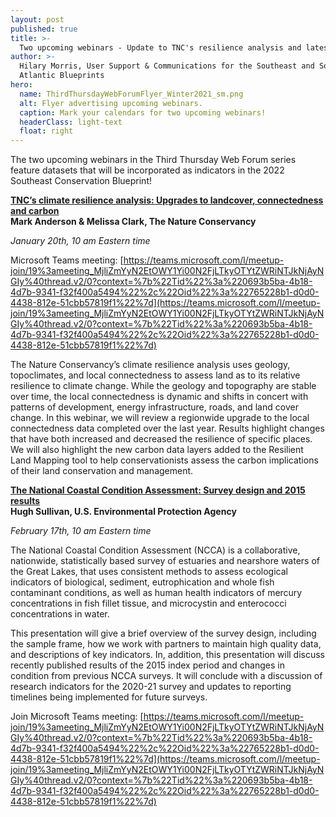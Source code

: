 ```yaml
---
layout: post
published: true
title: >-
  Two upcoming webinars - Update to TNC's resilience analysis and latest EPA Coastal Condition Assessment results
author: >-
  Hilary Morris, User Support & Communications for the Southeast and South
  Atlantic Blueprints
hero:
  name: ThirdThursdayWebForumFlyer_Winter2021_sm.png
  alt: Flyer advertising upcoming webinars.
  caption: Mark your calendars for two upcoming webinars!
  headerClass: light-text
  float: right
---
```

The two upcoming webinars in the Third Thursday Web Forum series feature datasets that will be incorporated as indicators in the 2022 Southeast Conservation Blueprint!<!--more-->

**[TNC’s climate resilience analysis: Upgrades to landcover, connectedness and carbon](https://calendar.google.com/event?action=TEMPLATE&tmeid=NzZwOWMxYzAxcGU3Z2Zvb25hODQxbnF0dXQgc2VjYXNzb3V0aGVhc3RAbQ&tmsrc=secassoutheast%40gmail.com)<br>
Mark Anderson & Melissa Clark, The Nature Conservancy**

_January 20th, 10 am Eastern time_

Microsoft Teams meeting: [https://teams.microsoft.com/l/meetup-join/19%3ameeting_MjliZmYyN2EtOWY1Yi00N2FjLTkyOTYtZWRiNTJkNjAyNGIy%40thread.v2/0?context=%7b%22Tid%22%3a%220693b5ba-4b18-4d7b-9341-f32f400a5494%22%2c%22Oid%22%3a%22765228b1-d0d0-4438-812e-51cbb57819f1%22%7d](https://teams.microsoft.com/l/meetup-join/19%3ameeting_MjliZmYyN2EtOWY1Yi00N2FjLTkyOTYtZWRiNTJkNjAyNGIy%40thread.v2/0?context=%7b%22Tid%22%3a%220693b5ba-4b18-4d7b-9341-f32f400a5494%22%2c%22Oid%22%3a%22765228b1-d0d0-4438-812e-51cbb57819f1%22%7d)

The Nature Conservancy’s climate resilience analysis uses geology, topoclimates, and local connectedness to assess land as to its relative resilience to climate change. While the geology and topography are stable over time, the local connectedness is dynamic and shifts in concert with patterns of development, energy infrastructure, roads, and land cover change. In this webinar, we will review a regionwide upgrade to the local connectedness data completed over the last year. Results highlight changes that have both increased and decreased the resilience of specific places. We will also highlight the new carbon data layers added to the Resilient Land Mapping tool to help conservationists assess the carbon implications of their land conservation and management.

**[The National Coastal Condition Assessment: Survey design and 2015 results](https://calendar.google.com/event?action=TEMPLATE&tmeid=NTV1djVrdG5xYXQ1MW9jMWlmaDh0bTdqcmMgc2VjYXNzb3V0aGVhc3RAbQ&tmsrc=secassoutheast%40gmail.com)<br>
Hugh Sullivan, U.S. Environmental Protection Agency**

_February 17th, 10 am Eastern time_

The National Coastal Condition Assessment (NCCA) is a collaborative, nationwide, statistically based survey of estuaries and nearshore waters of the Great Lakes, that uses consistent methods to assess ecological indicators of biological, sediment, eutrophication and whole fish contaminant conditions, as well as human health indicators of mercury concentrations in fish fillet tissue, and microcystin and enterococci concentrations in water. 

This presentation will give a brief overview of the survey design, including the sample frame, how we work with partners to maintain high quality data, and descriptions of key indicators. In, addition, this presentation will discuss recently published results of the 2015 index period and changes in condition from previous NCCA surveys. It will conclude with a discussion of research indicators for the 2020-21 survey and updates to reporting timelines being implemented for future surveys.

Join Microsoft Teams meeting: [https://teams.microsoft.com/l/meetup-join/19%3ameeting_MjliZmYyN2EtOWY1Yi00N2FjLTkyOTYtZWRiNTJkNjAyNGIy%40thread.v2/0?context=%7b%22Tid%22%3a%220693b5ba-4b18-4d7b-9341-f32f400a5494%22%2c%22Oid%22%3a%22765228b1-d0d0-4438-812e-51cbb57819f1%22%7d](https://teams.microsoft.com/l/meetup-join/19%3ameeting_MjliZmYyN2EtOWY1Yi00N2FjLTkyOTYtZWRiNTJkNjAyNGIy%40thread.v2/0?context=%7b%22Tid%22%3a%220693b5ba-4b18-4d7b-9341-f32f400a5494%22%2c%22Oid%22%3a%22765228b1-d0d0-4438-812e-51cbb57819f1%22%7d)
